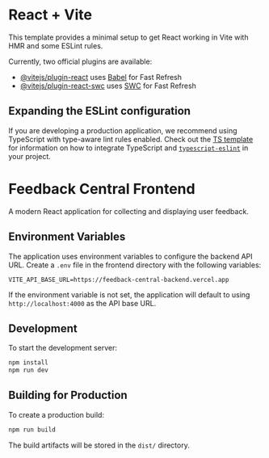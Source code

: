 # React + Vite

This template provides a minimal setup to get React working in Vite with HMR and some ESLint rules.

Currently, two official plugins are available:

- [@vitejs/plugin-react](https://github.com/vitejs/vite-plugin-react/blob/main/packages/plugin-react) uses [Babel](https://babeljs.io/) for Fast Refresh
- [@vitejs/plugin-react-swc](https://github.com/vitejs/vite-plugin-react/blob/main/packages/plugin-react-swc) uses [SWC](https://swc.rs/) for Fast Refresh

## Expanding the ESLint configuration

If you are developing a production application, we recommend using TypeScript with type-aware lint rules enabled. Check out the [TS template](https://github.com/vitejs/vite/tree/main/packages/create-vite/template-react-ts) for information on how to integrate TypeScript and [`typescript-eslint`](https://typescript-eslint.io) in your project.

# Feedback Central Frontend

A modern React application for collecting and displaying user feedback.

## Environment Variables

The application uses environment variables to configure the backend API URL. Create a `.env` file in the frontend directory with the following variables:

```
VITE_API_BASE_URL=https://feedback-central-backend.vercel.app
```

If the environment variable is not set, the application will default to using `http://localhost:4000` as the API base URL.

## Development

To start the development server:

```bash
npm install
npm run dev
```

## Building for Production

To create a production build:

```bash
npm run build
```

The build artifacts will be stored in the `dist/` directory.
